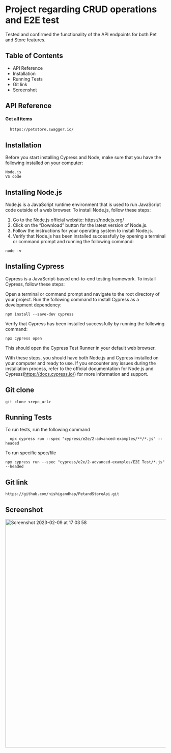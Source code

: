 
# Project regarding CRUD operations and E2E test

Tested and confirmed the functionality of the API endpoints for both Pet and Store features.


## Table of Contents

* API Reference
* Installation
* Running Tests
* Git link
* Screenshot

## API Reference

#### Get all items

```
  https://petstore.swagger.io/
```




## Installation

Before you start installing Cypress and Node, make sure that you have the following installed on your computer:

```
Node.js
VS code
```
## Installing Node.js

Node.js is a JavaScript runtime environment that is used to run JavaScript code outside of a web browser. To install Node.js, follow these steps:

  1. Go to the Node.js official website: https://nodejs.org/
  2. Click on the “Download” button for the latest version of Node.js.
  3. Follow the instructions for your operating system to install Node.js.
  4. Verify that Node.js has been installed successfully by opening a terminal or command prompt and running the following command:

```
node -v
```
## Installing Cypress

Cypress is a JavaScript-based end-to-end testing framework. To install Cypress, follow these steps:

Open a terminal or command prompt and navigate to the root directory of your project.
Run the following command to install Cypress as a development dependency:

```
npm install --save-dev cypress
```
Verify that Cypress has been installed successfully by running the following command:
```
npx cypress open
```
This should open the Cypress Test Runner in your default web browser.

With these steps, you should have both Node.js and Cypress installed on your computer and ready to use. If you encounter any issues during the installation process, refer to the official documentation for Node.js and Cypress(https://docs.cypress.io/) for more information and support.

## Git clone
```
git clone <repo_url>
```




## Running Tests

To run tests, run the following command

```
  npx cypress run --spec "cypress/e2e/2-advanced-examples/**/*.js" --headed
```
To run specific spec/file

```
npx cypress run --spec "cypress/e2e/2-advanced-examples/E2E Test/*.js" --headed

```
## Git link
```
https://github.com/nishigandhap/PetandStoreApi.git
```

## Screenshot

<img width="717" alt="Screenshot 2023-02-09 at 17 03 58" src="https://user-images.githubusercontent.com/58659856/217870083-fe9120c6-9eed-4f0a-9125-cbc418389ca0.png">

